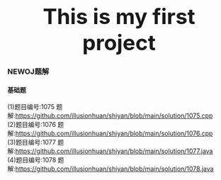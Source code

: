 # <div align="center"><font size="70">This is my first project</font></div>

### NEWOJ题解

####  基础题

(1)题目编号:1075 题解:https://github.com/illusionhuan/shiyan/blob/main/solution/1075.cpp<br />
(2)题目编号:1076 题解:https://github.com/illusionhuan/shiyan/blob/main/solution/1076.cpp<br />
(3)题目编号:1077 题解:https://github.com/illusionhuan/shiyan/blob/main/solution/1077.java<br />
(4)题目编号:1078 题解:https://github.com/illusionhuan/shiyan/blob/main/solution/1078.java<br />

